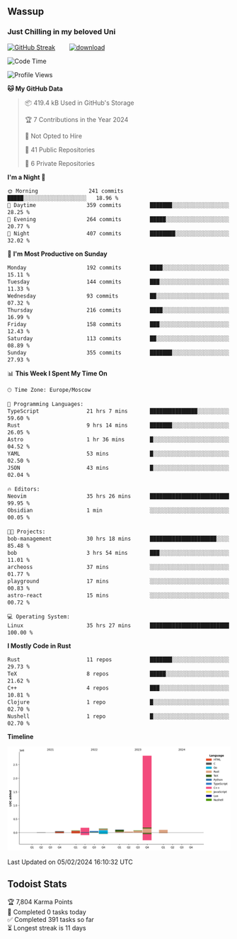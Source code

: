 ## Wassup 
### Just Chilling in my beloved Uni 

<!--
-->

[![GitHub Streak](http://github-readme-streak-stats.herokuapp.com?user=archeoss&theme=shades-of-purple&hide_border=true&date_format=j%20M%5B%20Y%5D)](https://git.io/streak-stats)&nbsp;&nbsp;&nbsp;&nbsp;&nbsp;&nbsp;&nbsp;&nbsp;[![download](https://user-images.githubusercontent.com/68448737/147796309-d8b65b1d-4dde-40d9-b03a-2b42aaa6cd43.jpeg)
](http://bmstu.ru/)

<!--START_SECTION:waka-->
![Code Time](http://img.shields.io/badge/Code%20Time-2%2C464%20hrs%2038%20mins-blue)

![Profile Views](http://img.shields.io/badge/Profile%20Views-0-blue)

**🐱 My GitHub Data** 

> 📦 419.4 kB Used in GitHub's Storage 
 > 
> 🏆 7 Contributions in the Year 2024
 > 
> 🚫 Not Opted to Hire
 > 
> 📜 41 Public Repositories 
 > 
> 🔑 6 Private Repositories 
 > 
**I'm a Night 🦉** 

```text
🌞 Morning                241 commits         █████░░░░░░░░░░░░░░░░░░░░   18.96 % 
🌆 Daytime                359 commits         ███████░░░░░░░░░░░░░░░░░░   28.25 % 
🌃 Evening                264 commits         █████░░░░░░░░░░░░░░░░░░░░   20.77 % 
🌙 Night                  407 commits         ████████░░░░░░░░░░░░░░░░░   32.02 % 
```
📅 **I'm Most Productive on Sunday** 

```text
Monday                   192 commits         ████░░░░░░░░░░░░░░░░░░░░░   15.11 % 
Tuesday                  144 commits         ███░░░░░░░░░░░░░░░░░░░░░░   11.33 % 
Wednesday                93 commits          ██░░░░░░░░░░░░░░░░░░░░░░░   07.32 % 
Thursday                 216 commits         ████░░░░░░░░░░░░░░░░░░░░░   16.99 % 
Friday                   158 commits         ███░░░░░░░░░░░░░░░░░░░░░░   12.43 % 
Saturday                 113 commits         ██░░░░░░░░░░░░░░░░░░░░░░░   08.89 % 
Sunday                   355 commits         ███████░░░░░░░░░░░░░░░░░░   27.93 % 
```


📊 **This Week I Spent My Time On** 

```text
🕑︎ Time Zone: Europe/Moscow

💬 Programming Languages: 
TypeScript               21 hrs 7 mins       ███████████████░░░░░░░░░░   59.60 % 
Rust                     9 hrs 14 mins       ███████░░░░░░░░░░░░░░░░░░   26.05 % 
Astro                    1 hr 36 mins        █░░░░░░░░░░░░░░░░░░░░░░░░   04.52 % 
YAML                     53 mins             █░░░░░░░░░░░░░░░░░░░░░░░░   02.50 % 
JSON                     43 mins             █░░░░░░░░░░░░░░░░░░░░░░░░   02.04 % 

🔥 Editors: 
Neovim                   35 hrs 26 mins      █████████████████████████   99.95 % 
Obsidian                 1 min               ░░░░░░░░░░░░░░░░░░░░░░░░░   00.05 % 

🐱‍💻 Projects: 
bob-management           30 hrs 18 mins      █████████████████████░░░░   85.48 % 
bob                      3 hrs 54 mins       ███░░░░░░░░░░░░░░░░░░░░░░   11.01 % 
archeoss                 37 mins             ░░░░░░░░░░░░░░░░░░░░░░░░░   01.77 % 
playground               17 mins             ░░░░░░░░░░░░░░░░░░░░░░░░░   00.83 % 
astro-react              15 mins             ░░░░░░░░░░░░░░░░░░░░░░░░░   00.72 % 

💻 Operating System: 
Linux                    35 hrs 27 mins      █████████████████████████   100.00 % 
```

**I Mostly Code in Rust** 

```text
Rust                     11 repos            ███████░░░░░░░░░░░░░░░░░░   29.73 % 
TeX                      8 repos             █████░░░░░░░░░░░░░░░░░░░░   21.62 % 
C++                      4 repos             ███░░░░░░░░░░░░░░░░░░░░░░   10.81 % 
Clojure                  1 repo              █░░░░░░░░░░░░░░░░░░░░░░░░   02.70 % 
Nushell                  1 repo              █░░░░░░░░░░░░░░░░░░░░░░░░   02.70 % 
```



**Timeline**

![Lines of Code chart](https://raw.githubusercontent.com/archeoss/archeoss/master/assets/bar_graph.png)


 Last Updated on 05/02/2024 16:10:32 UTC
<!--END_SECTION:waka-->

## Todoist Stats

<!-- TODO-IST:START -->
🏆  7,804 Karma Points           
🌸  Completed 0 tasks today           
✅  Completed 391 tasks so far           
⏳  Longest streak is 11 days
<!-- TODO-IST:END -->
